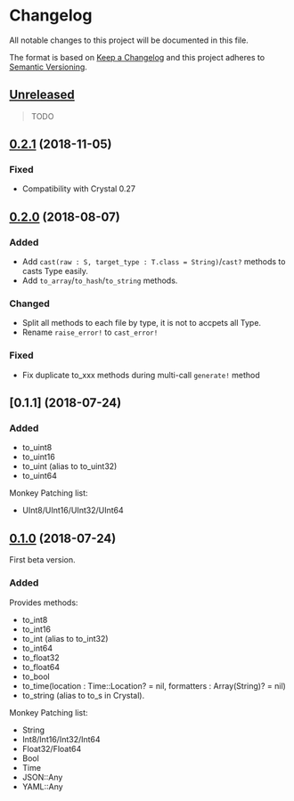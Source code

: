 # Changelog

All notable changes to this project will be documented in this file.

The format is based on [Keep a Changelog](http://keepachangelog.com/en/1.0.0/)
and this project adheres to [Semantic Versioning](http://semver.org/spec/v2.0.0.html).

## [Unreleased]

> TODO

## [0.2.1] (2018-11-05)

### Fixed

- Compatibility with Crystal 0.27

## [0.2.0] (2018-08-07)

### Added

- Add `cast(raw : S, target_type : T.class = String)`/`cast?` methods to casts Type easily.
- Add `to_array`/`to_hash`/`to_string` methods.

### Changed

- Split all methods to each file by type, it is not to accpets all Type.
- Rename `raise_error!` to `cast_error!`

### Fixed

- Fix duplicate to_xxx methods during multi-call `generate!` method

## [0.1.1] (2018-07-24)

### Added

- to_uint8
- to_uint16
- to_uint (alias to to_uint32)
- to_uint64

Monkey Patching list:

- UInt8/UInt16/UInt32/UInt64

## [0.1.0] (2018-07-24)

First beta version.

### Added

Provides methods:

- to_int8
- to_int16
- to_int (alias to to_int32)
- to_int64
- to_float32
- to_float64
- to_bool
- to_time(location : Time::Location? = nil, formatters : Array(String)? = nil)
- to_string (alias to to_s in Crystal).

Monkey Patching list:

- String
- Int8/Int16/Int32/Int64
- Float32/Float64
- Bool
- Time
- JSON::Any
- YAML::Any

[Unreleased]: https://github.com/icyleaf/popcorn/compare/v0.2.1...HEAD
[0.2.1]: https://github.com/icyleaf/popcorn/compare/v0.2.0...v0.2.1
[0.2.0]: https://github.com/icyleaf/popcorn/compare/v0.1.0...v0.2.0
[0.1.0]: https://github.com/icyleaf/popcorn/compare/25a00baffd41f4ac8a071330038916375904b46d...v0.1.0
